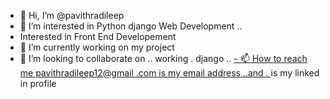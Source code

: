 
- 👋 Hi, I’m @pavithradileep
- 👀 I’m interested in  Python django Web Development ..
- Interested in Front End Developement
- 🌱 I’m currently  working on my project 
- 💞️ I’m looking to collaborate on .. working . django  ..
 [- 📫 How to reach me
 pavithradileep12@gmail .com
              is  my email address ..and .
](https://www.linkedin.com/in/pavithra-dileep-0435bb291/)
is my linked in profile
